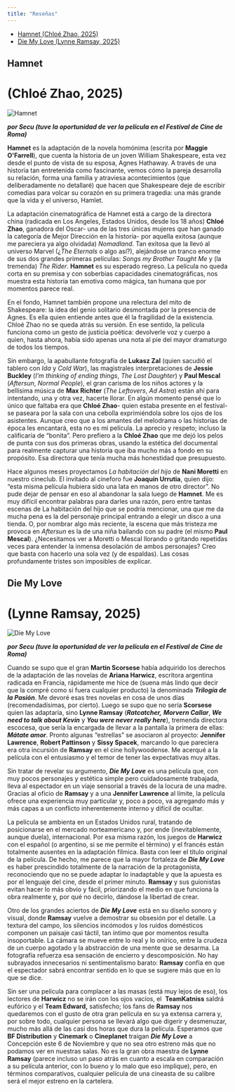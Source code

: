 ```yaml
---
title: "Reseñas"
---
```


- [Hamnet (Chloé Zhao, 2025)](#hamnet)
- [Die My Love (Lynne Ramsay, 2025)](#die-my-love)

## Hamnet 
# (Chloé Zhao, 2025)

![Hamnet](/images/hamnet.png)

_**por Secu (tuve la oportunidad de ver la película en el Festival de Cine de Roma)**_

**Hamnet** es la adaptación de la novela homónima (escrita por **Maggie O'Farrell**), que cuenta la historia de un joven William Shakespeare, esta vez desde el punto de vista de su esposa, Agnes Hathaway. A través de una historia tan entretenida como fascinante, vemos cómo la pareja desarrolla su relación, forma una familia y atraviesa acontecimientos (que deliberadamente no detallaré) que hacen que Shakespeare deje de escribir comedias para volcar su corazón en su primera tragedia: una más grande que la vida y el universo, Hamlet.

La adaptación cinematográfica de Hamnet está a cargo de la directora china (radicada en Los Angeles, Estados Unidos, desde los 18 años)  **Chloé Zhao**, ganadora del Oscar- una de las tres únicas mujeres que han ganado la categoría de Mejor Dirección en la historia- por aquella exitosa (aunque me pareciera ya algo olvidada) *Nomadland*. Tan exitosa que la llevó al universo Marvel (¿*The Eternals* o algo así?), alejándose un tranco enorme de sus dos grandes primeras películas: *Songs my Brother Taught Me* y (la tremenda) *The Rider*. **Hamnet** es su esperado regreso. La película no queda corta en su premisa y con soberbias capacidades cinematográficas, nos muestra esta historia tan emotiva como mágica, tan humana que por momentos parece real.

En el fondo, Hamnet también propone una relectura del mito de Shakespeare: la idea del genio solitario desmontada por la presencia de Agnes. Es ella quien entiende antes que él la fragilidad de la existencia. Chloé Zhao no se queda atrás su versión. En ese sentido, la película funciona como un gesto de justicia poética: devolverle voz y cuerpo a quien, hasta ahora, había sido apenas una nota al pie del mayor dramaturgo de todos los tiempos.

Sin embargo, la apabullante fotografía de **Lukasz Zal** (quien sacudió el tablero con *Ida* y *Cold War*), las magistrales interpretaciones de **Jessie Buckley** (*I’m thinking of ending things*, *The Lost Daughter*) y **Paul Mescal** (*Aftersun*, *Normal People*), el gran carisma de los niños actores y la bellísima música de **Max Richter** (*The Leftovers*, *Ad Astra*) están ahí para intentando, una y otra vez, hacerte llorar. En algún momento pensé que lo único que faltaba era que **Chloé Zhao**- quien estaba presente en el festival- se paseara por la sala con una cebolla exprimiéndola sobre los ojos de los asistentes. Aunque creo que a los amantes del melodrama o las historias de época les encantará, esta no es mi película. La aprecio y respeto; incluso la calificaría de “bonita”. Pero prefiero a la **Chloé Zhao** que me dejó los pelos de punta con sus dos primeras obras, usando la estética del documental para realmente capturar una historia que iba mucho más a fondo en su propósito. Esa directora que tenía mucha más honestidad que presupuesto.

Hace algunos meses proyectamos *La habitación del hijo* de **Nani Moretti** en nuestro cineclub. El invitado al cineforo fue **Joaquín Urrutia**, quien dijo: “esta misma película hubiera sido una lata en manos de otro director”. No pude dejar de pensar en eso al abandonar la sala luego de **Hamnet**. Me es muy difícil encontrar palabras para darles una razón, pero entre tantas escenas de La habitación del hijo que se podría mencionar, una que me da mucha pena es la del personaje principal entrando a elegir un disco a una tienda. O, por nombrar algo más reciente, la escena que más tristeza me provoca en *Aftersun* es la de una niña bailando con su padre (el mismo **Paul Mescal**). ¿Necesitamos ver a Moretti o Mescal llorando o gritando repetidas veces para entender la inmensa desolación de ambos personajes? Creo que basta con hacerlo una sola vez (y de espaldas). Las cosas profundamente tristes son imposibles de explicar.



## Die My Love 
# (Lynne Ramsay, 2025)

![Die My Love](/images/diemylove.png)

_**por Secu (tuve la oportunidad de ver la película en el Festival de Cine de Roma)**_

Cuando se supo que el gran **Martin Scorsese** había adquirido los derechos de la adaptación de las novelas de **Ariana Harwicz**, escritora argentina radicada en Francia, rápidamente me hice de (suena más lindo que decir que la compré como si fuera cualquier producto) la denominada _**Trilogía de la Pasión**_. Me devoré esas tres novelas en cosa de unos días (recomendadísimas, por cierto). Luego se supo que no sería **Scorsese** quien las adaptaría, sino **Lynne Ramsay** (_**Ratcatcher,**_ _**Morvern Callar**_, _**We need to talk about Kevin**_ y _**You were never really here**_), tremenda directora escocesa, que sería la encargada de llevar a la pantalla la primera de ellas: _**Mátate amor**_. Pronto algunas “estrellas” se asociaron al proyecto: **Jennifer Lawrence**, **Robert Pattinson** y **Sissy Spacek**, marcando lo que pareciera era otra incursión de **Ramsay** en el cine hollywoodense. Me acerqué a la película con el entusiasmo y el temor de tener las expectativas muy altas.

Sin tratar de revelar su argumento, _**Die My Love**_ es una película que, con muy pocos personajes y estética simple pero cuidadosamente trabajada, lleva al espectador en un viaje sensorial a través de la locura de una madre. Gracias al oficio de **Ramsay** y a una **Jennifer Lawrence** al límite, la película ofrece una experiencia muy particular y, poco a poco, va agregando más y más capas a un conflicto inherentemente interno y difícil de ocultar.

La película se ambienta en un Estados Unidos rural, tratando de posicionarse en el mercado norteamericano y, por ende (inevitablemente, aunque duela), internacional. Por esa misma razón, los juegos de **Harwicz** con el español (o argentino, si se me permite el término) y el francés están totalmente ausentes en la adaptación fílmica. Basta con leer el título original de la película. De hecho, me parece que la mayor fortaleza de _**Die My Love**_ es haber prescindido totalmente de la narración de la protagonista, reconociendo que no se puede adaptar lo inadaptable y que la apuesta es por el lenguaje del cine, desde el primer minuto. **Ramsay** y sus guionistas evitan hacer lo más obvio y fácil, priorizando el medio en que funciona la obra realmente y, por qué no decirlo, dándose la libertad de crear.

Otro de los grandes aciertos de _**Die My Love**_ está en su diseño sonoro y visual, donde **Ramsay** vuelve a demostrar su obsesión por el detalle. La textura del campo, los silencios incómodos y los ruidos domésticos componen un paisaje casi táctil, tan íntimo que por momentos resulta insoportable. La cámara se mueve entre lo real y lo onírico, entre la crudeza de un cuerpo agotado y la abstracción de una mente que se desarma. La fotografía refuerza esa sensación de encierro y descomposición. No hay subrayados innecesarios ni sentimentalismo barato: **Ramsay** confía en que el espectador sabrá encontrar sentido en lo que se sugiere más que en lo que se dice.

Sin ser una película para complacer a las masas (está muy lejos de eso), los lectores de **Harwicz** no se irán con los ojos vacíos, el  **TeamKatniss** saldrá eufórico y el **Team Edward,** satisfecho; los fans de **Ramsay** nos quedaremos con el gusto de otra gran película en su ya extensa carrera y, por sobre todo, cualquier persona se llevará algo que digerir y desmenuzar, mucho más allá de las casi dos horas que dura la película. Esperamos que **BF Distribution** y **Cinemark** o **Cineplanet** traigan _**Die My Love**_ a Concepción este 6 de Noviembre y que no sea otro estreno más que no podamos ver en nuestras salas. No es la gran obra maestra de **Lynne Ramsay** (parece incluso un paso atrás en cuanto a escala en comparación a su película anterior, con lo bueno y lo malo que eso implique), pero, en términos comparativos, cualquier película de una cineasta de su calibre será el mejor estreno en la cartelera.